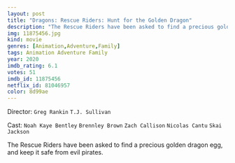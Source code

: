 ```yaml
---
layout: post
title: "Dragons: Rescue Riders: Hunt for the Golden Dragon"
description: "The Rescue Riders have been asked to find a precious golden dragon egg, and keep it safe from evil pirates..."
img: 11875456.jpg
kind: movie
genres: [Animation,Adventure,Family]
tags: Animation Adventure Family 
year: 2020
imdb_rating: 6.1
votes: 51
imdb_id: 11875456
netflix_id: 81046957
color: 8d99ae
---
```

Director: `Greg Rankin` `T.J. Sullivan`  

Cast: `Noah Kaye Bentley` `Brennley Brown` `Zach Callison` `Nicolas Cantu` `Skai Jackson` 

The Rescue Riders have been asked to find a precious golden dragon egg, and keep it safe from evil pirates.